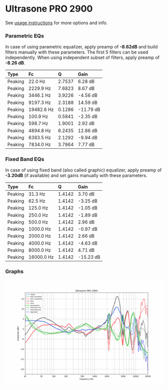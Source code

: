 # Ultrasone PRO 2900
See [usage instructions](https://github.com/jaakkopasanen/AutoEq#usage) for more options and info.

### Parametric EQs
In case of using parametric equalizer, apply preamp of **-8.62dB** and build filters manually
with these parameters. The first 5 filters can be used independently.
When using independent subset of filters, apply preamp of **-8.26 dB**.

| Type    | Fc         |      Q | Gain      |
|:--------|:-----------|:-------|:----------|
| Peaking | 22.0 Hz    | 2.7537 | 6.28 dB   |
| Peaking | 2229.9 Hz  | 7.6823 | 8.67 dB   |
| Peaking | 3446.1 Hz  | 3.9226 | -4.56 dB  |
| Peaking | 9197.3 Hz  | 2.3188 | 14.59 dB  |
| Peaking | 19482.6 Hz | 0.1286 | -11.79 dB |
| Peaking | 100.9 Hz   | 0.5841 | -2.35 dB  |
| Peaking | 598.7 Hz   | 1.9001 | 2.92 dB   |
| Peaking | 4894.8 Hz  | 6.2435 | 12.86 dB  |
| Peaking | 6383.5 Hz  | 2.1292 | -9.94 dB  |
| Peaking | 7834.0 Hz  | 3.7864 | 7.77 dB   |

### Fixed Band EQs
In case of using fixed band (also called graphic) equalizer, apply preamp of **-3.20dB**
(if available) and set gains manually with these parameters.

| Type    | Fc         |      Q | Gain      |
|:--------|:-----------|:-------|:----------|
| Peaking | 31.3 Hz    | 1.4142 | 3.70 dB   |
| Peaking | 62.5 Hz    | 1.4142 | -3.25 dB  |
| Peaking | 125.0 Hz   | 1.4142 | -1.05 dB  |
| Peaking | 250.0 Hz   | 1.4142 | -1.89 dB  |
| Peaking | 500.0 Hz   | 1.4142 | 2.96 dB   |
| Peaking | 1000.0 Hz  | 1.4142 | -0.97 dB  |
| Peaking | 2000.0 Hz  | 1.4142 | 2.66 dB   |
| Peaking | 4000.0 Hz  | 1.4142 | -4.63 dB  |
| Peaking | 8000.0 Hz  | 1.4142 | 4.71 dB   |
| Peaking | 16000.0 Hz | 1.4142 | -15.23 dB |

### Graphs
![](./Ultrasone%20PRO%202900.png)